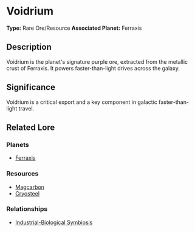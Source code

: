 # Voidrium

**Type:** Rare Ore/Resource
**Associated Planet:** Ferraxis

## Description
Voidrium is the planet's signature purple ore, extracted from the metallic crust of Ferraxis. It powers faster-than-light drives across the galaxy.

## Significance
Voidrium is a critical export and a key component in galactic faster-than-light travel.

## Related Lore

### Planets
*   [Ferraxis](/planets/ferraxis)

### Resources
*   [Magcarbon](/resources/magcarbon)
*   [Cryosteel](/resources/cryosteel)

### Relationships
*   [Industrial-Biological Symbiosis](/relationships/ferraxis_industrial_biological_symbiosis) 